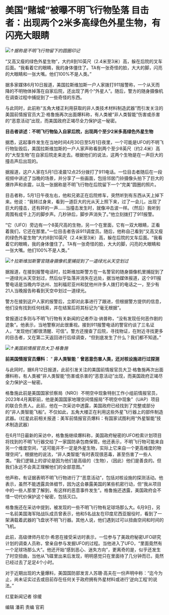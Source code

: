 

# 美国“赌城”被曝不明飞行物坠落 目击者：出现两个2米多高绿色外星生物，有闪亮大眼睛

![](https://inews.gtimg.com/om_bt/OXYBbF9JBCD5wYO1w_BYqM2fiNKqr5NscnMj8RirJbmJgAA/1000)_↑据称是不明飞行物留下的圆圈印记_

“又高又瘦的绿色外星生物”，大约8到10英尺（2.4米至3米）高，躲在后院的叉车后面。“我看着它的眼睛，我的身体僵住了。TA有一张奇怪的脸，大大的脚，闪亮的大眼睛和一张大嘴。他们100%不是人类。”

据多家媒体6月10日报道，美国拉斯维加斯一户人家拨打911报警称，一个从天而降的不明物体掉落在自家后院，还出现了两个“外星人”。随后，警方的随身摄像机在调查过程中捕捉到了一些奇怪的东西。

与此同时，此前称“五角大楼正利用获取的非人类技术材料制造武器”而引发关注的美国前情报官员大卫·格鲁施再次出面爆料称，有人类被“非人类智能”伤害或杀害的“恶意活动”出现，而美国政府正竭尽全力保护这一秘密。

**目击者讲述：不明飞行物坠入自家后院，出现两个至少2米多高绿色外星生物**

据悉，这起事件发生在当地时间4月30日至5月1日夜里，一个可能是UFO的不明飞行物坠毁后，美国拉斯维加斯的一户人家声称看到两个至少8英尺（约2.4米）高的“大型生物”在自家后院走来走去。根据他们的说法，这两个生物是在一声巨大的撞击声后出现的。

据报道，这户人家在5月1日凌晨12点25分拨打了911电话。一位目击者随后在一段视频中讲述了当晚的场景，并分享了一些画面，包括邻居门铃摄像头拍下了巨大的爆炸声和余震，以及一张据称是不明飞行物在后院留下一个“完美”圆圈的照片。

目击者称，5月1日午夜左右，他和兄弟正在后院修车，突然听到有东西从天上掉下来。他说：“我转过身来，看到一道巨大的光从天上照下来，过了一会儿，出现了巨大的撞击，还有砰的一声……当撞击发生时，就像冲击波一样。（然后）我听到周围有成千上万的脚步声。几秒钟后，脚步声消失了。”他立刻拨打了911报警。

“它（UFO）旁边有一个8英尺高的生物，另一个在里面，它有一双大眼睛，正看着我们，它还在那里。”一位目击者告诉911调度员。随后，他称自己看到“又高又瘦的绿色外星生物”大约8到10英尺（2.4米至3米）高，躲在后院的叉车后面。“我看着它的眼睛，我的身体僵住了。TA有一张奇怪的脸，大大的脚，闪亮的大眼睛和一张大嘴。他们100%不是人类。”

![](https://inews.gtimg.com/om_bt/OEy4-A3-zOgKWNJyM_NJ1uwXy_OgBZn2md426vFly9HCQAA/1000)_↑拉斯维加斯警官随身摄像机里捕捉到了一道绿光从天空划过_

据报道，在接到报警电话时，拉斯维加斯警方在一名警官的随身摄像机里捕捉到了一道绿光从天空划过，然后似乎坠落并消失在远处，据当地媒体报道，这个911报警电话是当晚内华达州、加利福尼亚州和犹他州许多人拨打的电话之一，至少有21人当晚报告称看到天空中划过一道绿光。

警方在接到这户人家的报警后，立即对此事进行了跟进，但根据警方提供的信息，他们没有找到任何线索，并在结案后将其标记为“毫无根据”。

曾报道过多则与不明飞行物有关新闻的记者乔治·纳普称，“没有发现任何恶作剧的迹象”。他表示，当地警察对此很重视。接到911报警电话的警官约谈了三名证人，“发现他们都很清醒、可信”。警方还搜查了后院，寻找物证，在附近寻找更多的目击者，又在第二天返回进行后续调查，“但到底发生了什么？我们都不知道。”

![](https://inews.gtimg.com/om_bt/ORpVdltbmDAM1oeX3RIfoOdx-LPV4VbEMif4_WVznJyLYAA/1000)_↑美国前情报官员大卫·格鲁施_

**前美国情报官员爆料：** “ **非人类智能** ” **曾恶意伤害人类，还对核设施进行过探测**

与此同时，据6月12日报道，此前引发关注的美国前情报官员大卫·格鲁施再次出面爆料称，有人类被“非人类智能”伤害或杀害的“恶意活动”出现，而美国政府正竭尽全力保护这一秘密。

格鲁施此前是美国国家侦察局（NRO）不明空中现象特别工作小组前情报官员，2023年4月离职前，他是美国国家地理空间情报局“不明空中现象”（UAP）项目的联合负责人。此前，他在一次采访中透露，美国政府已经找到了完整或部分的“非人类智能飞船”。不仅如此，五角大楼正在利用这些外星飞行器上的部件制造武器。（红星此前相关报道：美军前情报官员爆料：有国家试图利用“外星智能”技术制造武器）

在6月11日最新的采访中，格鲁施继续爆料称，美国政府秘密的UFO检索计划项目将找到的不明飞行器交给了一家国防承包商保管。他还表示，不明飞行物可能来自另一个维度空间，“这可能并不一定是外星生物，实际上它来自一个更高维度的物理空间”。根据他的说法，“非人类智能”有时表现很恶毒，甚至伤害了一些人类。“我们逻辑上的谬论是因为他们是高级的（生物），（因此）他们是善良的。但我们永远不会真正理解他们的全部意图。”

他声称，有证据表明不明飞行物进行了“恶意活动”，包括对核设施的探测活动。他表示，虽然不能透露具体细节，因为这会暴露美国的某些机密行动，但“我从项目中的一些人那里了解到，有这样的恶意事件发生”。格鲁施还透露，美国政府会不惜一切代价保护这个秘密，包括灭口。

格鲁施还在采访中提到，被发现的一些不明飞行物有足球场那么大。6月9日，另一名前美国海军陆战队成员曾表示，他和5名战友在印度尼西亚服役时，看到了一架满载着武器的飞盘状不明飞行器。其他人说，他们遇到过可以扭曲空间和时间的飞机。

此前，高级律师丹尼尔·希恩在接受采访时表示，一位参与了美政府秘密UFO研究计划的调查人员称，曾亲自参与发掘UFO的过程。当他进入了UFO，“里面竟然有一个足球场那么大”。他还开始“感到恶心、迷失方向”，更离奇的是，似乎还发生了时空扭曲，当他从飞碟里出来后发现，明明感觉只在里面待了几分钟而已，竟然已经过去了足足4个小时。

对于近期出现的大量爆料，美国国防部发言人苏珊·高夫在一份声明中称：“迄今为止，尚未证实过去或目前存在任何关于政府拥有外星材料或进行‘逆向工程’的说法。”

红星新闻记者 徐缓

编辑 潘莉 责编 官莉

